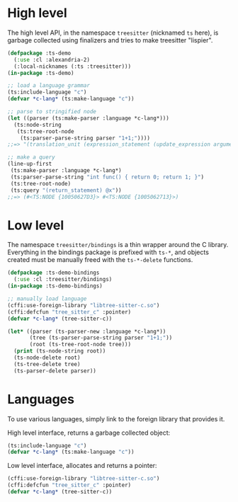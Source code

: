 # High level

The high level API, in the namespace `treesitter` (nicknamed `ts` here),
is garbage collected using finalizers and tries to make treesitter "lispier".

```lisp
(defpackage :ts-demo
  (:use :cl :alexandria-2)
  (:local-nicknames (:ts :treesitter)))
(in-package :ts-demo)

;; load a language grammar
(ts:include-language "c")
(defvar *c-lang* (ts:make-language "c"))

;; parse to stringified node
(let ((parser (ts:make-parser :language *c-lang*)))
  (ts:node-string
   (ts:tree-root-node
    (ts:parser-parse-string parser "1+1;"))))
;;=> "(translation_unit (expression_statement (update_expression argument: (binary_expression left: (number_literal) right: (number_literal)) operator: (MISSING \"--\"))))"

;; make a query
(line-up-first
 (ts:make-parser :language *c-lang*)
 (ts:parser-parse-string "int func() { return 0; return 1; }")
 (ts:tree-root-node)
 (ts:query "(return_statement) @x"))
;;=> (#<TS:NODE {10050627D3}> #<TS:NODE {1005062713}>)
```

# Low level

The namespace `treesitter/bindings` is a thin wrapper around the C library.
Everything in the bindings package is prefixed with `ts-*`, and objects created
must be manually freed with the `ts-*-delete` functions.

```lisp
(defpackage :ts-demo-bindings
  (:use :cl :treesitter/bindings)
(in-package :ts-demo-bindings)

;; manually load language
(cffi:use-foreign-library "libtree-sitter-c.so")
(cffi:defcfun "tree_sitter_c" :pointer)
(defvar *c-lang* (tree-sitter-c))

(let* ((parser (ts-parser-new :language *c-lang*))
       (tree (ts-parser-parse-string parser "1+1;"))
       (root (ts-tree-root-node tree)))
  (print (ts-node-string root))
  (ts-node-delete root)
  (ts-tree-delete tree)
  (ts-parser-delete parser))
```

# Languages

To use various languages, simply link to the foreign library that provides it.

High level interface, returns a garbage collected object:

```lisp
(ts:include-language "c")
(defvar *c-lang* (ts:make-language "c"))
```

Low level interface, allocates and returns a pointer:

```lisp
(cffi:use-foreign-library "libtree-sitter-c.so")
(cffi:defcfun "tree_sitter_c" :pointer)
(defvar *c-lang* (tree-sitter-c))
```
